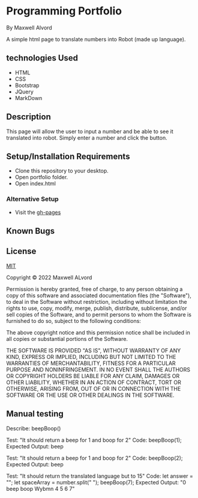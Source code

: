 # Programming Portfolio
By Maxwell Alvord

A simple html page to translate numbers into Robot (made up language).

## technologies Used

* HTML
* CSS
* Bootstrap
* JQuery
* MarkDown

## Description

This page will allow the user to input a number and be able to see it translated into robot. Simply enter a number and click the button.

## Setup/Installation Requirements

* Clone this repository to your desktop.
* Open portfolio folder.
* Open index.html

### Alternative Setup
* Visit the [gh-pages](https://maxwellalvord.github.io/MrRobo/)

## Known Bugs

## License
[MIT](https://opensource.org/licenses/MIT)

Copyright &copy;
2022 Maxwell ALvord

Permission is hereby granted, free of charge, to any person obtaining a copy of this software and associated documentation files (the "Software"), to deal in the Software without restriction, including without limitation the rights to use, copy, modify, merge, publish, distribute, sublicense, and/or sell copies of the Software, and to permit persons to whom the Software is furnished to do so, subject to the following conditions:

The above copyright notice and this permission notice shall be included in all copies or substantial portions of the Software.

THE SOFTWARE IS PROVIDED "AS IS", WITHOUT WARRANTY OF ANY KIND, EXPRESS OR IMPLIED, INCLUDING BUT NOT LIMITED TO THE WARRANTIES OF MERCHANTABILITY, FITNESS FOR A PARTICULAR PURPOSE AND NONINFRINGEMENT. IN NO EVENT SHALL THE AUTHORS OR COPYRIGHT HOLDERS BE LIABLE FOR ANY CLAIM, DAMAGES OR OTHER LIABILITY, WHETHER IN AN ACTION OF CONTRACT, TORT OR OTHERWISE, ARISING FROM, OUT OF OR IN CONNECTION WITH THE SOFTWARE OR THE USE OR OTHER DEALINGS IN THE SOFTWARE.


## Manual testing

Describe: beepBoop()

Test: "It should return a beep for 1 and boop for 2"
Code: beepBoop(1);
Expected Output: beep

Test: "It should return a beep for 1 and boop for 2"
Code: beepBoop(2);
Expected Output: beep

Test: "It should return the translated language but to 15"
Code: let answer = "";
let spaceArray = number.split(" ");
beepBoop(7);
Expected Output: "0 beep boop Wybmn 4 5 6 7"

